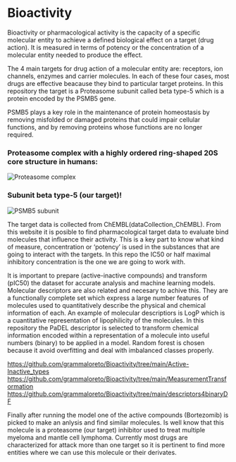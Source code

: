 # Bioactivity

Bioactivity or pharmacological activity is the capacity of a specific molecular entity to achieve a defined biological effect on a target (drug action). It is measured in terms of potency or the concentration of a molecular entity needed to produce the effect.

The 4 main targets for drug action of a molecular entity are: receptors, ion channels, enzymes and carrier molecules. In each of these four cases, most drugs are effective beacause they bind to particular target proteins. In this repository the target is a Proteasome subunit called beta type-5 which is a protein encoded by the PSMB5 gene.

PSMB5 plays a key role in the maintenance of protein homeostasis by removing misfolded or damaged proteins that could impair cellular functions, and by removing proteins whose functions are no longer required.

### Proteasome complex with a highly ordered ring-shaped 20S core structure in humans:

![Proteasome complex](https://user-images.githubusercontent.com/91697343/144529179-dce915e8-d6dd-44d0-b363-6ddfef946f12.png)


### Subunit beta type-5 (our target)!

![PSMB5 subunit](https://user-images.githubusercontent.com/91697343/144529598-8e45fd8e-8352-4ae5-b8bf-feb2f3a2b3ca.jpeg)

The target data is collected from ChEMBL(dataCollection_ChEMBL). From this website it is posible to find pharmacological target data to evaluate bind molecules that influence their activity. This is a key part to know what kind of measure, concentration or ‘potency’ is used in the substances that are going to interact with the targets. In this repo the IC50 or half maximal inhibitory concentration is the one we are going to work with.  

It is important to prepare (active-inactive compounds) and transform (pIC50) the dataset for accurate analysis and machine learning models. Molecular descriptors are also related and necesary to achive this. 
They are a functionally complete set which express a large number features of molecules used to quantitatively describe the physical and chemical information of each. An example of molecular descriptiors is LogP which is a cuantitative representation of lipophilicity of the molecules. In this repository the PaDEL descriptor is selected to transform chemical information encoded within a representation of a molecule into useful numbers (binary) to be applied in a model. Random forest is chosen because it avoid overfitting and deal with imbalanced classes properly.

https://github.com/grammaloreto/Bioactivity/tree/main/Active-Inactive_types
https://github.com/grammaloreto/Bioactivity/tree/main/MeasurementTransformation
https://github.com/grammaloreto/Bioactivity/tree/main/descriptors4binaryDF

Finally after running the model one of the active compounds (Bortezomib) is picked to make an anlysis and find similar molecules. Is well know that this molecule is a proteasome (our target) inhibitor used to treat multiple myeloma and mantle cell lymphoma. Currently most drugs are characterized for attack more than one target so it is pertinent to find more entities where we can use this molecule or their derivates. 

